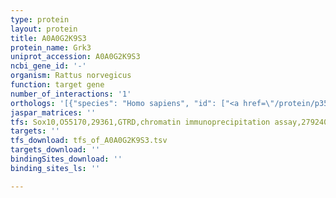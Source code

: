 ```yaml
---
type: protein
layout: protein
title: A0A0G2K9S3
protein_name: Grk3
uniprot_accession: A0A0G2K9S3
ncbi_gene_id: '-'
organism: Rattus norvegicus
function: target gene
number_of_interactions: '1'
orthologs: '[{"species": "Homo sapiens", "id": ["<a href=\"/protein/p35626\">P35626</a>"]}, {"species": "Danio rerio", "id": ["B5LZ08"]}, {"species": "Mus musculus", "id": ["<a href=\"/protein/q3uyh7\">Q3UYH7</a>"]}, {"species": "Caenorhabditis elegans", "id": ["<a href=\"/protein/q09639\">Q09639</a>"]}, {"species": "Drosophila melanogaster", "id": ["<a href=\"/protein/p32865\">P32865</a>"]}]'
jaspar_matrices: ''
tfs: Sox10,O55170,29361,GTRD,chromatin immunoprecipitation assay,27924024%5Buid%5D,No
targets: ''
tfs_download: tfs_of_A0A0G2K9S3.tsv
targets_download: ''
bindingSites_download: ''
binding_sites_ls: ''

---
```

